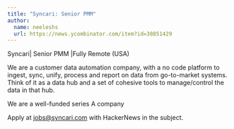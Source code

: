 ```yaml
---
title: "Syncari: Senior PMM"
author:
  name: neeleshs
  url: https://news.ycombinator.com/item?id=38851429
---
```

Syncari| Senior PMM |Fully Remote (USA)

We are a customer data automation company, with a no code platform to ingest, sync, unify, process and report on data from go-to-market systems. Think of it as a data hub and a set of cohesive tools to manage&#x2F;control the data in that hub.

We are a well-funded series A company

Apply at jobs@syncari.com with HackerNews in the subject.
